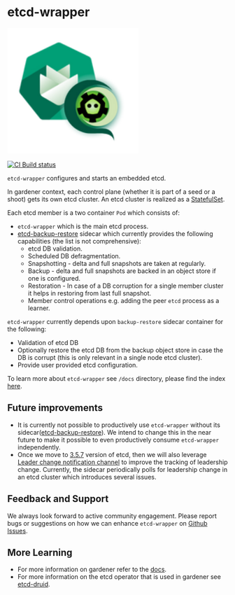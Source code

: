 # etcd-wrapper

<img src="logo/etcd-wrapper-logo.png" style="width:300px">

[![CI Build status](https://concourse.ci.gardener.cloud/api/v1/teams/gardener/pipelines/etcd-wrapper-main/jobs/main-head-update-job/badge)](https://concourse.ci.gardener.cloud/api/v1/teams/gardener/pipelines/etcd-wrapper-main/jobs/main-head-update-job)

`etcd-wrapper` configures and starts an embedded etcd.

In gardener context, each control plane (whether it is part of a seed or a shoot) gets its own etcd cluster.
An etcd cluster is realized as a [StatefulSet](https://kubernetes.io/docs/concepts/workloads/controllers/statefulset/).

Each etcd member is a two container `Pod` which consists of:
* `etcd-wrapper` which is the main etcd process.
* [etcd-backup-restore](https://github.com/gardener/etcd-backup-restore) sidecar which currently provides the following
  capabilities (the list is not comprehensive):
    * etcd DB validation.
    * Scheduled DB defragmentation.
    * Snapshotting - delta and full snapshots are taken at regularly.
    * Backup - delta and full snapshots are backed in an object store if one is configured.
    * Restoration - In case of a DB corruption for a single member cluster it helps in restoring from last full
      snapshot.
    * Member control operations e.g. adding the peer `etcd` process as a learner.


`etcd-wrapper` currently depends upon `backup-restore` sidecar container for the following:
* Validation of etcd DB
* Optionally restore the etcd DB from the backup object store in case the DB is corrupt (this is only relevant in a single node etcd cluster).
* Provide user provided etcd configuration.

To learn more about `etcd-wrapper` see `/docs` directory, please find the index [here](docs/README.md).

## Future improvements
* It is currently not possible to productively use `etcd-wrapper` without its sidecar([etcd-backup-restore](https://github.com/gardener/etcd-backup-restore)).
We intend to change this in the near future to make it possible to even productively consume `etcd-wrapper` independently.
* Once we move to [3.5.7](https://github.com/etcd-io/etcd/releases/tag/v3.5.7) version of etcd, then we will also leverage [Leader change notification channel](https://github.com/etcd-io/etcd/blob/6a0bbf346256960cbbe0218d6ab13443ee93e8e3/server/etcdserver/server.go#L197-L204) 
to improve the tracking of leadership change. Currently, the sidecar periodically polls for leadership change in an etcd cluster which introduces several issues.

## Feedback and Support
We always look forward to active community engagement.
Please report bugs or suggestions on how we can enhance `etcd-wrapper` on [Github Issues](https://github.com/gardener/etcd-wrapper/issues).

## More Learning

* For more information on gardener refer to the [docs](https://github.com/gardener/gardener/tree/master/docs).
* For more information on the etcd operator that is used in gardener
  see [etcd-druid](https://github.com/gardener/etcd-druid).
